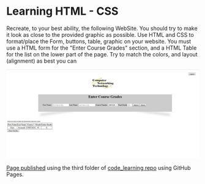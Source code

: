 # Learning HTML - CSS

Recreate, to your best ability, the following WebSite.  You should try to make it look as close to the provided graphic as possible.  Use HTML and CSS to format/place the Form, buttons, table, graphic on your website.
You  must use a HTML form for the "Enter Course Grades" section, and a HTML Table for the list on the lower part of the page.  Try to match the colors, and layout (alignment) as best you can

<p>
    <img src="Readme - TASK.jpg">
</p>

[Page published](https://snigf12.github.io/3_CSSChallenge/) using the third folder of [code_learning repo](https://github.com/Snigf12/code_learning) using GitHub Pages.